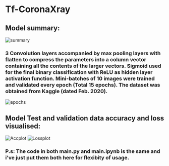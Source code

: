 # Tf-CoronaXray

## Model summary:
![summary](../main/readme/Summary.png) 
### 3 Convolution layers accompanied by max pooling layers with flatten to compress the parameters into a column vector containing all the contents of the larger vectors. Sigmoid used for the final binary classification with ReLU as hidden layer activation function. Mini-batches of 10 images were trained and validated every epoch (Total 15 epochs). The dataset was obtained from Kaggle (dated Feb. 2020).

![epochs](../main/readme/epoch.png)

## Model Test and validation data accuracy and loss visualised:
![Accplot](../main/readme/modelAcc.png) ![Lossplot](../main/readme/modelloss.png)

 
 
 
### P.s: The code in both main.py and main.ipynb is the same and i've just put them both here for flexibity of usage.
